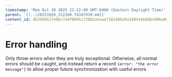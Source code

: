 ```yaml
---
timestamp: 'Mon Oct 20 2025 21:22:08 GMT-0400 (Eastern Daylight Time)'
parent: '[[..\20251020_212208.f43d7919.md]]'
content_id: db39d9517e9bc7a9f0091cf2802a5aaa710248b26a19043ebddbc00ba067bc70
---
```


# Error handling

Only throw errors when they are truly exceptional. Otherwise, all normal errors should be caught, and instead return a record `{error: "the error message"}` to allow proper future synchronization with useful errors.

